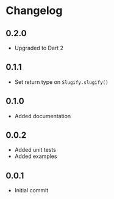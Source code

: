 # Changelog

## 0.2.0
* Upgraded to Dart 2

## 0.1.1
* Set return type on `Slugify.slugify()`

## 0.1.0
* Added documentation

## 0.0.2
* Added unit tests
* Added examples

## 0.0.1

* Initial commit
